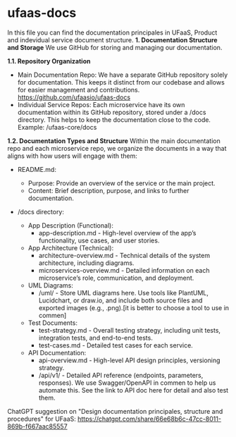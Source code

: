 # ufaas-docs
In this file you can find the documentation principales in UFaaS, Product and indevidual service document structure.
**1. Documentation Structure and Storage**
   We use GitHub for storing and managing our documentation.

   **1.1. Repository Organization**
   - Main Documentation Repo: We have a separate GitHub repository solely for documentation. This keeps it distinct from our codebase and allows for easier management and contributions.
     https://github.com/ufaasio/ufaas-docs
   - Individual Service Repos: Each microservice have its own documentation within its GitHub repository, stored under a /docs directory. This helps to keep the documentation close to the code.
     Example: /ufaas-core/docs
   
   **1.2. Documentation Types and Structure**
   Within the main documentation repo and each microservice repo, we organize the documents in a way that aligns with how users will engage with them:

  - README.md:
    - Purpose: Provide an overview of the service or the main project.
    - Content: Brief description, purpose, and links to further documentation.

  - /docs directory:
    - App Description (Functional):
      - app-description.md - High-level overview of the app’s functionality, use cases, and user stories.
    - App Architecture (Technical):
      - architecture-overview.md - Technical details of the system architecture, including diagrams.
      - microservices-overview.md - Detailed information on each microservice’s role, communication, and deployment.
    - UML Diagrams:
      - /uml/ - Store UML diagrams here. Use tools like PlantUML, Lucidchart, or draw.io, and include both source files and exported images (e.g., .png).[it is better to choose a tool to use in commen]
    - Test Documents:
      - test-strategy.md - Overall testing strategy, including unit tests, integration tests, and end-to-end tests.
      - test-cases.md - Detailed test cases for each service.
    - API Documentation:
      - api-overview.md - High-level API design principles, versioning strategy.
      - /api/v1/ - Detailed API reference (endpoints, parameters, responses). We use Swagger/OpenAPI in commen to help us automate this. See the link to API doc here for detail and also test them.



ChatGPT suggestion on "Design documentation principales, structure and procedures" for UFaaS:
https://chatgpt.com/share/66e68b6c-47cc-8011-869b-f667aac85557
